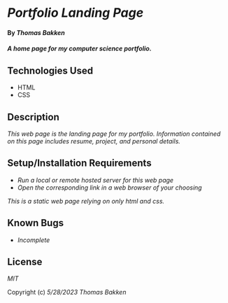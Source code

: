 # _Portfolio Landing Page_

#### By _**Thomas Bakken**_

#### _A home page for my computer science portfolio._

## Technologies Used

* HTML
* CSS

## Description

_This web page is the landing page for my portfolio. Information contained on this page includes resume, project, and personal details._

## Setup/Installation Requirements

* _Run a local or remote hosted server for this web page_
* _Open the corresponding link in a web browser of your choosing_

_This is a static web page relying on only html and css._

## Known Bugs

* _Incomplete_

## License

_MIT_

Copyright (c) _5/28/2023_ _Thomas Bakken_